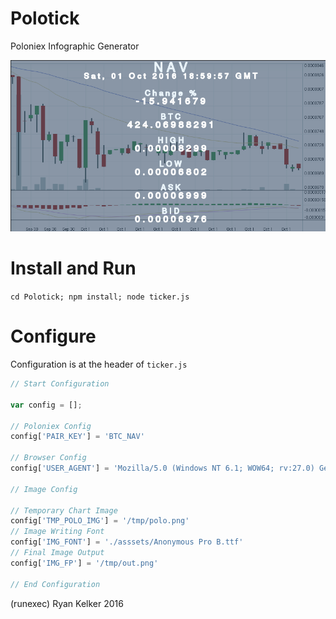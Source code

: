 # Polotick

Poloniex Infographic Generator

![preview.png](preview.png)

# Install and Run

`cd Polotick; npm install; node ticker.js`

# Configure


Configuration is at the header of `ticker.js`

```javascript
// Start Configuration

var config = [];

// Poloniex Config
config['PAIR_KEY'] = 'BTC_NAV'

// Browser Config
config['USER_AGENT'] = 'Mozilla/5.0 (Windows NT 6.1; WOW64; rv:27.0) Gecko/20100101 Firefox/27.0'

// Image Config

// Temporary Chart Image
config['TMP_POLO_IMG'] = '/tmp/polo.png'
// Image Writing Font
config['IMG_FONT'] = './asssets/Anonymous Pro B.ttf'
// Final Image Output
config['IMG_FP'] = '/tmp/out.png'

// End Configuration
```

(runexec) Ryan Kelker 2016
